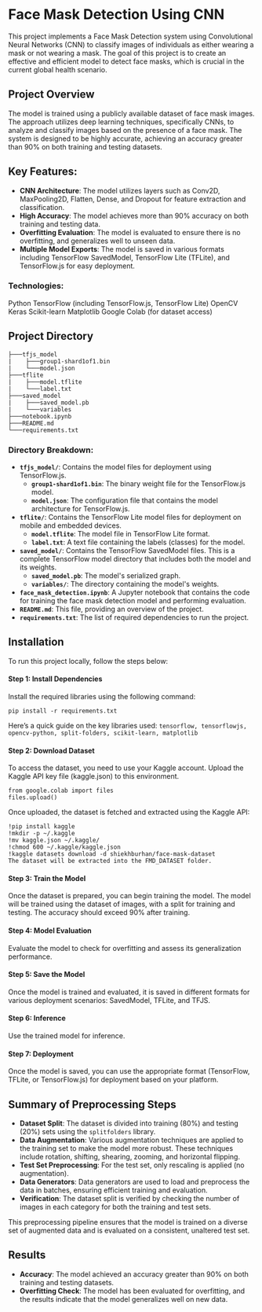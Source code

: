 # Face Mask Detection Using CNN
This project implements a Face Mask Detection system using Convolutional Neural Networks (CNN) to classify images of individuals as either wearing a mask or not wearing a mask. The goal of this project is to create an effective and efficient model to detect face masks, which is crucial in the current global health scenario.

## Project Overview
The model is trained using a publicly available dataset of face mask images. The approach utilizes deep learning techniques, specifically CNNs, to analyze and classify images based on the presence of a face mask. The system is designed to be highly accurate, achieving an accuracy greater than 90% on both training and testing datasets.

## Key Features:
- **CNN Architecture**: The model utilizes layers such as Conv2D, MaxPooling2D, Flatten, Dense, and Dropout for feature extraction and classification.
- **High Accuracy**: The model achieves more than 90% accuracy on both training and testing data.
- **Overfitting Evaluation**: The model is evaluated to ensure there is no overfitting, and generalizes well to unseen data.
- **Multiple Model Exports**: The model is saved in various formats including TensorFlow SavedModel, TensorFlow Lite (TFLite), and TensorFlow.js for easy deployment.

### Technologies:
Python
TensorFlow (including TensorFlow.js, TensorFlow Lite)
OpenCV
Keras
Scikit-learn
Matplotlib
Google Colab (for dataset access)

## Project Directory
```
├───tfjs_model
|    ├───group1-shard1of1.bin
|    └───model.json
├───tflite
|    ├───model.tflite
|    └───label.txt
├───saved_model
|    ├───saved_model.pb
|    └───variables
├───notebook.ipynb
├───README.md
└───requirements.txt
```
### Directory Breakdown:
- **`tfjs_model/`**: Contains the model files for deployment using TensorFlow.js.
  - **`group1-shard1of1.bin`**: The binary weight file for the TensorFlow.js model.
  - **`model.json`**: The configuration file that contains the model architecture for TensorFlow.js.
- **`tflite/`**: Contains the TensorFlow Lite model files for deployment on mobile and embedded devices.
  - **`model.tflite`**: The model file in TensorFlow Lite format.
  - **`label.txt`**: A text file containing the labels (classes) for the model.
- **`saved_model/`**: Contains the TensorFlow SavedModel files. This is a complete TensorFlow model directory that includes both the model and its weights.
  - **`saved_model.pb`**: The model's serialized graph.
  - **`variables/`**: The directory containing the model's weights.
- **`face_mask_detection.ipynb`**: A Jupyter notebook that contains the code for training the face mask detection model and performing evaluation.
- **`README.md`**: This file, providing an overview of the project.
- **`requirements.txt`**: The list of required dependencies to run the project.

## Installation
To run this project locally, follow the steps below:

#### Step 1: Install Dependencies
Install the required libraries using the following command:
```
pip install -r requirements.txt
```

Here’s a quick guide on the key libraries used:
`tensorflow, tensorflowjs, opencv-python, split-folders, scikit-learn, matplotlib`

#### Step 2: Download Dataset
To access the dataset, you need to use your Kaggle account. Upload the Kaggle API key file (kaggle.json) to this environment.

```
from google.colab import files
files.upload()
```
Once uploaded, the dataset is fetched and extracted using the Kaggle API:
```
!pip install kaggle
!mkdir -p ~/.kaggle
!mv kaggle.json ~/.kaggle/
!chmod 600 ~/.kaggle/kaggle.json
!kaggle datasets download -d shiekhburhan/face-mask-dataset
The dataset will be extracted into the FMD_DATASET folder.
```
#### Step 3: Train the Model
Once the dataset is prepared, you can begin training the model.
The model will be trained using the dataset of images, with a split for training and testing. The accuracy should exceed 90% after training.

#### Step 4: Model Evaluation
Evaluate the model to check for overfitting and assess its generalization performance.

#### Step 5: Save the Model
Once the model is trained and evaluated, it is saved in different formats for various deployment scenarios: SavedModel, TFLite, and TFJS.

#### Step 6: Inference
Use the trained model for inference.

#### Step 7: Deployment
Once the model is saved, you can use the appropriate format (TensorFlow, TFLite, or TensorFlow.js) for deployment based on your platform.

## Summary of Preprocessing Steps
- **Dataset Split**: The dataset is divided into training (80%) and testing (20%) sets using the `splitfolders` library.
- **Data Augmentation**: Various augmentation techniques are applied to the training set to make the model more robust. These techniques include rotation, shifting, shearing, zooming, and horizontal flipping.
- **Test Set Preprocessing**: For the test set, only rescaling is applied (no augmentation).
- **Data Generators**: Data generators are used to load and preprocess the data in batches, ensuring efficient training and evaluation.
- **Verification**: The dataset split is verified by checking the number of images in each category for both the training and test sets.

This preprocessing pipeline ensures that the model is trained on a diverse set of augmented data and is evaluated on a consistent, unaltered test set.

## Results
- **Accuracy**: The model achieved an accuracy greater than 90% on both training and testing datasets.
- **Overfitting Check**: The model has been evaluated for overfitting, and the results indicate that the model generalizes well on new data.
